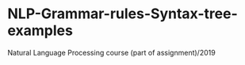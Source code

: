 # NLP-Grammar-rules-Syntax-tree-examples
Natural Language Processing course (part of assignment)/2019
